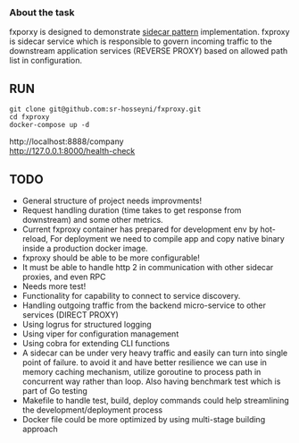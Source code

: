 ### About the task ###

fxporxy is designed to demonstrate [sidecar pattern](https://docs.microsoft.com/en-us/azure/architecture/patterns/sidecar) implementation. fxproxy is sidecar service which is responsible to govern incoming traffic to the downstream application services (REVERSE PROXY) based on allowed path list in configuration.


## RUN
```shell script
git clone git@github.com:sr-hosseyni/fxproxy.git
cd fxproxy
docker-compose up -d
```

http://localhost:8888/company  
http://127.0.0.1:8000/health-check

## TODO
* General structure of project needs improvments!
* Request handling duration (time takes to get response from downstream) and some other metrics.
* Current fxproxy container has prepared for development env by hot-reload, For deployment we need to compile app and copy native binary inside a production docker image.
* fxproxy should be able to be more configurable!
* It must be able to handle http 2 in communication with other sidecar proxies, and even RPC
* Needs more test!
* Functionality for capability to connect to service discovery.
* Handling outgoing traffic from the backend micro-service to other services (DIRECT PROXY)
* Using logrus for structured logging
* Using viper for configuration management
* Using cobra for extending CLI functions
* A sidecar can be under very heavy traffic and easily can turn into single point of failure. to avoid it and have better resilience we can use in memory caching mechanism, utilize goroutine to process path in concurrent way rather than loop. Also having benchmark test which is part of Go testing
* Makefile to handle test, build, deploy commands could help streamlining the development/deployment process
* Docker file could be more optimized by using multi-stage building approach